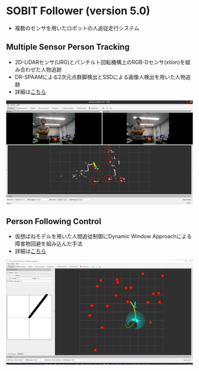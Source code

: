 # SOBIT Follower (version 5.0)
- 複数のセンサを用いたロボットの人追従走行システム

## Multiple Sensor Person Tracking
- 2D-LiDARセンサ(URG)とパンチルト回転機構上のRGB-Dセンサ(xtion)を組み合わせた人物追跡
- DR-SPAAMによる2次元点群脚検出とSSDによる画像人検出を用いた人物追跡
- 詳細は[こちら](multiple_sensor_person_tracking)

<div align="center">
    <img src="multiple_sensor_person_tracking/doc/img/tracker.png" width="1080">
</div>

## Person Following Control
- 仮想ばねモデルを用いた人間追従制御にDynamic Window Approachによる障害物回避を組み込んだ手法
- 詳細は[こちら](person_following_control)

<div align="center">
    <img src="person_following_control/doc/img/person_following_control.png" width="1080">
</div>